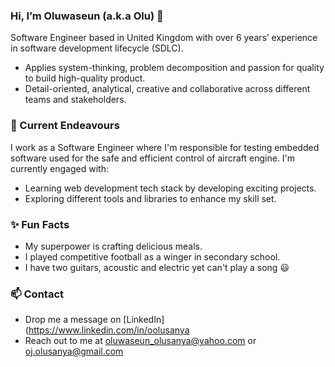 ### Hi, I’m Oluwaseun (a.k.a Olu) 👋 
Software Engineer based in United Kingdom with over 6 years’ experience in software development lifecycle (SDLC).
- Applies system-thinking, problem decomposition and passion for quality to build high-quality product.
- Detail-oriented, analytical, creative and collaborative across different teams and stakeholders.

### 🔭 Current Endeavours
I work as a Software Engineer where I'm responsible for testing embedded software used for the safe and efficient control of aircraft engine. I'm currently engaged with:
- Learning web development tech stack by developing exciting projects.
- Exploring different tools and libraries to enhance my skill set.

### ✨ Fun Facts
- My superpower is crafting delicious meals.
- I played competitive football as a winger in secondary school.
- I have two guitars, acoustic and electric yet can't play a song 😃

### 📫 Contact
- Drop me a message on [LinkedIn](https://www.linkedin.com/in/oolusanya
- Reach out to me at oluwaseun_olusanya@yahoo.com or oj.olusanya@gmail.com


